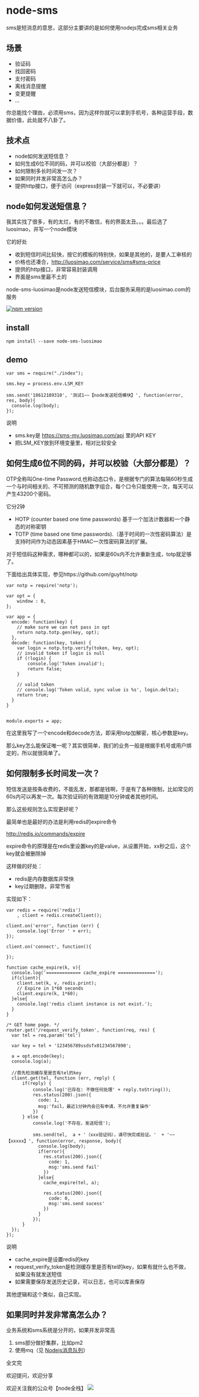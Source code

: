 # node-sms

sms是短消息的意思，这部分主要讲的是如何使用nodejs完成sms相关业务

## 场景

- 验证码
- 找回密码
- 支付密码
- 离线消息提醒
- 变更提醒
- ...

你总能找个理由，必须用sms，因为这样你就可以拿到手机号，各种运营手段，数据价值，此处就不八卦了。

## 技术点

- node如何发送短信息？
- 如何生成6位不同的码，并可以校验（大部分都是）？
- 如何限制多长时间发一次？
- 如果同时并发非常高怎么办？
- 提供http接口，便于访问（express封装一下就可以，不必要讲）

## node如何发送短信息？

我其实找了很多，有的太烂，有的不敢信，有的界面太丑。。。最后选了luosimao，并写一个node模块

它的好处

- 收到短信时间比较快，按它的模板的特别快，如果是其他的，是要人工审核的
- 价格也还凑合，http://luosimao.com/service/sms#sms-price
- 提供的http接口，非常容易封装调用
- 界面是sms里最不土的


node-sms-luosimao是node发送短信模块，后台服务采用的是luosimao.com的服务

[![npm version](https://badge.fury.io/js/node-sms-luosimao.svg)](http://badge.fury.io/js/node-sms-luosimao)


## install
 
```
npm install --save node-sms-luosimao
```

## demo

 
```
var sms = require("./index");

sms.key = process.env.LSM_KEY

sms.send('18612189310', '测试1~~【node发送短信模块】', function(error, res, body){
  console.log(body);
});
``` 

说明

- sms.key是 https://sms-my.luosimao.com/api 里的API KEY
- 把LSM_KEY放到环境变量里，相对比较安全


## 如何生成6位不同的码，并可以校验（大部分都是）？

OTP全称叫One-time Password,也称动态口令，是根据专门的算法每隔60秒生成一个与时间相关的、不可预测的随机数字组合，每个口令只能使用一次，每天可以产生43200个密码。

它分2钟

- HOTP (counter based one time passwords) 基于一个加法计数器和一个静态的对称密钥
- TOTP (time based one time passwords).（基于时间的一次性密码算法）是支持时间作为动态因素基于HMAC一次性密码算法的扩展。


对于短信码这种需求，哪种都可以的，如果是60s内不允许重新生成，totp就足够了。

下面给出具体实现，参见https://github.com/guyht/notp

```
var notp = require('notp');

var opt = {
	window : 0,
};

var app = {
  encode: function(key) {
    // make sure we can not pass in opt
    return notp.totp.gen(key, opt);
  },
  decode: function(key, token) {
    var login = notp.totp.verify(token, key, opt);
    // invalid token if login is null
    if (!login) {
        console.log('Token invalid');
        return false;
    }

    // valid token
    // console.log('Token valid, sync value is %s', login.delta);
    return true;
  }
}


module.exports = app;
```

在这里我写了一个encode和decode方法，即采用totp加解密，核心参数是key。

那么key怎么能保证唯一呢？其实很简单，我们的业务一般是根据手机号或用户绑定的，所以就很简单了。

## 如何限制多长时间发一次？

短信发送是按条收费的，不能乱发，那都是钱啊，于是有了各种限制，比如常见的60s内可以再发一次。每次验证码的有效期是10分钟或者其他时间。

那么这些规则怎么实现更好呢？

最简单也是最好的办法是利用redis的expire命令

http://redis.io/commands/expire


expire命令的原理是在redis里设置key的是value，从设置开始，xx秒之后，这个key就会被删除掉

这样做的好处：

- redis是内存数据库非常快
- key过期删除，非常节省


实现如下：

```
var redis = require('redis')
    , client = redis.createClient();
 
client.on('error', function (err) {
    console.log('Error ' + err);
});
 
client.on('connect', function(){
  
});

function cache_expire(k, v){
  console.log('============= cache_expire ==============');
  if(client){
    client.set(k, v, redis.print);
    // Expire in 1*60 seconds
    client.expire(k, 1*60);
  }else{
    console.log('redis client instance is not exist.');
  }
}

/* GET home page. */
router.get('/request_verify_token', function(req, res) {
  var tel = req.param('tel')
  
  var key = tel + '123456789ssdsfx01234567890';

  a = opt.encode(key);
  console.log(a);
  
  //首先检测缓存里是否有tel的key
  client.get(tel, function (err, reply) {
      if(reply) {
          console.log('已存在: 不做任何处理' + reply.toString());
          res.status(200).json({
            code: 1,
            msg:'fail，最近1分钟内会已有申请，不允许重复操作'
          })
      } else {
          console.log('不存在，发送短信');
          
          sms.send(tel,  a + '（xxx验证码），请尽快完成验证。'  + '~~【xxxxx】', function(error, response, body){
            console.log(body);
            if(error){
              res.status(200).json({
                code: 1,
                msg:'sms.send fail'
              })
            }else{
              cache_expire(tel, a);
      
              res.status(200).json({
                code: 0,
                msg:'sms.send sucess'
              })
            }
          });
      }
  });
});

```

说明

- cache_expire是设置redis的key
- request_verify_token是检测缓存里是否有tel的key，如果有就什么也不做，如果没有就发送短信
- 如果需要保存发送历史记录，可以日志，也可以库表保存

其他逻辑和这个类似，自己实现。

## 如果同时并发非常高怎么办？

业务系统和sms系统是分开的，如果并发非常高

1. sms部分做好集群，比如pm2
2. 使用mq（见 [Nodejs消息队列](http://mp.weixin.qq.com/s?__biz=MzAxMTU0NTc4Nw==&mid=222389072&idx=1&sn=c0baf99bda2c74aa8b4fd0e2a2b14096#rd)）


全文完

欢迎提问，欢迎分享

欢迎关注我的公众号【node全栈】  ![](node全栈-公众号.png)

